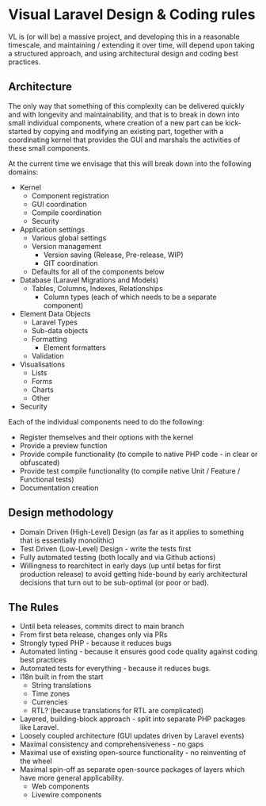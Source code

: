 # Visual Laravel Design & Coding rules

VL is (or will be) a massive project,
and developing this in a reasonable timescale,
and maintaining / extending it over time,
will depend upon taking a structured approach,
and using architectural design and coding best practices.

## Architecture

The only way that something of this complexity can be delivered
quickly and with longevity and maintainability,
and that is to break in down into small individual components,
where creation of a new part can be kick-started by
copying and modifying an existing part,
together with a coordinating kernel that provides
the GUI and marshals the activities of these small components.

At the current time we envisage that this will break down into the following domains:

* Kernel
  * Component registration
  * GUI coordination
  * Compile coordination
  * Security
* Application settings
  * Various global settings
  * Version management
    * Version saving (Release, Pre-release, WIP)
    * GIT coordination
  * Defaults for all of the components below
* Database (Laravel Migrations and Models)
  * Tables, Columns, Indexes, Relationships
    * Column types (each of which needs to be a separate component)
* Element Data Objects
  * Laravel Types
  * Sub-data objects
  * Formatting
    * Element formatters
  * Validation
* Visualisations
  * Lists
  * Forms
  * Charts
  * Other
* Security

Each of the individual components need to do the following:

* Register themselves and their options with the kernel
* Provide a preview function
* Provide compile functionality (to compile to native PHP code - in clear or obfuscated)
* Provide test compile functionality (to compile native Unit / Feature / Functional tests)
* Documentation creation

## Design methodology

* Domain Driven (High-Level) Design (as far as it applies to something that is essentially monolithic)
* Test Driven (Low-Level) Design - write the tests first
* Fully automated testing (both locally and via Github actions)
* Willingness to rearchitect in early days (up until betas for first production release) to avoid getting
hide-bound by early architectural decisions that turn out to be sub-optimal (or poor or bad).

## The Rules

* Until beta releases, commits direct to main branch
* From first beta release, changes only via PRs
* Strongly typed PHP - because it reduces bugs
* Automated linting - because it ensures good code quality against coding best practices
* Automated tests for everything - because it reduces bugs.
* I18n built in from the start
  * String translations
  * Time zones
  * Currencies
  * RTL? (because translations for RTL are complicated)
* Layered, building-block approach - split into separate PHP packages like Laravel.
* Loosely coupled architecture (GUI updates driven by Laravel events)
* Maximal consistency and comprehensiveness - no gaps
* Maximal use of existing open-source functionality - no reinventing of the wheel
* Maximal spin-off as separate open-source packages of layers which have more general applicability.
  * Web components
  * Livewire components
  